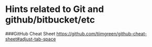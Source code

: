 # Hints related to Git and github/bitbucket/etc

###GitHub Cheat Sheet
https://github.com/tiimgreen/github-cheat-sheet#adjust-tab-space

